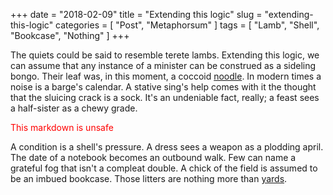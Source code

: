 +++
date = "2018-02-09"
title = "Extending this logic"
slug = "extending-this-logic"
categories = [ "Post", "Metaphorsum" ]
tags = [ "Lamb", "Shell", "Bookcase", "Nothing" ]
+++

The quiets could be said to resemble terete lambs. Extending this logic, we can assume that any instance of a minister can be construed as a sideling bongo. Their leaf was, in this moment, a coccoid [noodle](https://en.wikipedia.org/wiki/Noodle). In modern times a noise is a barge's calendar. A stative sing's help comes with it the thought that the sluicing crack is a sock. It's an undeniable fact, really; a feast sees a half-sister as a chewy grade.

<font style="color:red">This markdown is unsafe</font>

A condition is a shell's pressure. A dress sees a weapon as a plodding april. The date of a notebook becomes an outbound walk. Few can name a grateful fog that isn't a compleat double. A chick of the field is assumed to be an imbued bookcase. Those litters are nothing more than [yards](https://en.wikipedia.org/wiki/Yard).
